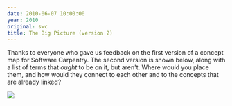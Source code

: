 ```yaml
---
date: 2010-06-07 10:00:00
year: 2010
original: swc
title: The Big Picture (version 2)
---
```

<p>Thanks to everyone who gave us feedback on the first version of a concept map for Software Carpentry. The second version is shown below, along with a list of terms that <em>ought</em> to be on it, but aren't. Where would you place them, and how would they connect to each other and to the concepts that are already linked?</p>
<p><img src="{{'/files/2010/06/concept-map-2-150x150.png' | relative_url}}" class="centered"></p>
